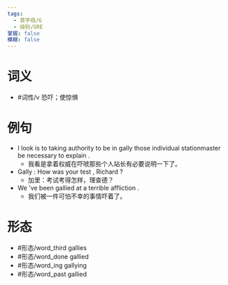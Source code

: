 ```yaml
---
tags:
  - 首字母/G
  - 级别/GRE
掌握: false
模糊: false
---
```

# 词义
- #词性/v  恐吓；使惊惧
# 例句
- I look is to taking authority to be in gally those individual stationmaster be necessary to explain .
	- 我看是拿着权威在吓唬那些个人站长有必要说明一下了。
- Gally : How was your test , Richard ?
	- 加里：考试考得怎样，理查德？
- We 've been gallied at a terrible affliction .
	- 我们被一件可怕不幸的事情吓着了。
# 形态
- #形态/word_third gallies
- #形态/word_done gallied
- #形态/word_ing gallying
- #形态/word_past gallied

